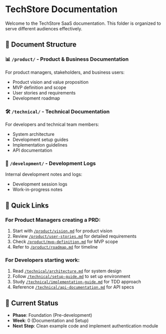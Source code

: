 # TechStore Documentation

Welcome to the TechStore SaaS documentation. This folder is organized to serve different audiences effectively.

## 📁 Document Structure

### 📊 `/product/` - Product & Business Documentation
For product managers, stakeholders, and business users:
- Product vision and value proposition
- MVP definition and scope
- User stories and requirements
- Development roadmap

### 🛠️ `/technical/` - Technical Documentation  
For developers and technical team members:
- System architecture
- Development setup guides
- Implementation guidelines
- API documentation

### 📝 `/development/` - Development Logs
Internal development notes and logs:
- Development session logs
- Work-in-progress notes

## 🎯 Quick Links

### For Product Managers creating a PRD:
1. Start with [`/product/vision.md`](./product/vision.md) for product vision
2. Review [`/product/user-stories.md`](./product/user-stories.md) for detailed requirements
3. Check [`/product/mvp-definition.md`](./product/mvp-definition.md) for MVP scope
4. Refer to [`/product/roadmap.md`](./product/roadmap.md) for timeline

### For Developers starting work:
1. Read [`/technical/architecture.md`](./technical/architecture.md) for system design
2. Follow [`/technical/setup-guide.md`](./technical/setup-guide.md) to set up environment
3. Study [`/technical/implementation-guide.md`](./technical/implementation-guide.md) for TDD approach
4. Reference [`/technical/api-documentation.md`](./technical/api-documentation.md) for API specs

## 📌 Current Status

- **Phase**: Foundation (Pre-development)
- **Week**: 0 (Documentation and Setup)
- **Next Step**: Clean example code and implement authentication module